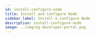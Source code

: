 ```yaml
---
id: install-configure-node
title: Install and Configure Node
sidebar_label: Install & Configure Node
description: install-configure-node
image: ../img/og-developer-portal.png
---
```



